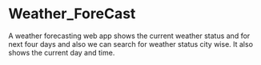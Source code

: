# Weather_ForeCast
A weather forecasting web app shows the current weather status and for next four days and also we can search for weather status city wise. It also shows the current day and time.
